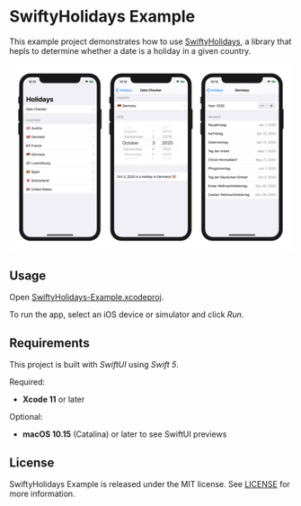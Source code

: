 # SwiftyHolidays Example

This example project demonstrates how to use [SwiftyHolidays](https://github.com/MaxHaertwig/SwiftyHolidays), a library that hepls to determine whether a date is a holiday in a given country.

![Screenshots](./Screenshots.png)

## Usage

Open [SwiftyHolidays-Example.xcodeproj](https://github.com/MaxHaertwig/SwiftyHolidays-Example/blob/master/SwiftyHolidays-Example.xcodeproj).

To run the app, select an iOS device or simulator and click _Run_.

## Requirements

This project is built with _SwiftUI_ using _Swift 5_.

Required:
- **Xcode 11** or later

Optional:
- **macOS 10.15** (Catalina) or later to see SwiftUI previews

## License

SwiftyHolidays Example is released under the MIT license. See [LICENSE](https://github.com/MaxHaertwig/SwiftyHolidays-Example/blob/master/LICENSE) for more information.
